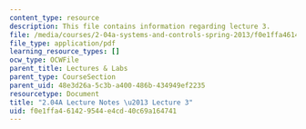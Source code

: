 ```yaml
---
content_type: resource
description: This file contains information regarding lecture 3.
file: /media/courses/2-04a-systems-and-controls-spring-2013/f0e1ffa461429544e4cd40c69a164741_MIT2_04AS13_Lecture3.pdf
file_type: application/pdf
learning_resource_types: []
ocw_type: OCWFile
parent_title: Lectures & Labs
parent_type: CourseSection
parent_uid: 48e3d26a-5c3b-a400-486b-434949ef2235
resourcetype: Document
title: "2.04A Lecture Notes \u2013 Lecture 3"
uid: f0e1ffa4-6142-9544-e4cd-40c69a164741
---
```

